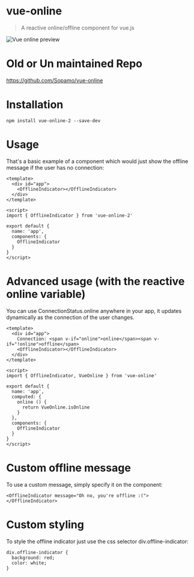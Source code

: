 # vue-online

> A reactive online/offline component for vue.js

![Vue online preview](https://raw.githubusercontent.com/iamashraful/vue-online-2/master/preview.gif)

# Old or Un maintained Repo
https://github.com/Sopamo/vue-online

# Installation
    
    npm install vue-online-2 --save-dev

# Usage
That's a basic example of a component which would just show the offline message if the user has no connection:

    <template>
      <div id="app">
        <OfflineIndicator></OfflineIndicator>
      </div>
    </template>

    <script>
    import { OfflineIndicator } from 'vue-online-2'

    export default {
      name: 'app',
      components: {
        OfflineIndicator
      }
    }
    </script>

# Advanced usage (with the reactive online variable)

You can use ConnectionStatus.online anywhere in your app, it updates dynamically as the connection of the user changes.

    <template>
      <div id="app">
        Connection: <span v-if="online">online</span><span v-if="!online">offline</span>
        <OfflineIndicator></OfflineIndicator>
      </div>
    </template>

    <script>
    import { OfflineIndicator, VueOnline } from 'vue-online'

    export default {
      name: 'app',
      computed: {
        online () {
          return VueOnline.isOnline
        }
      },
      components: {
        OfflineIndicator
      }
    }
    </script>

# Custom offline message

To use a custom message, simply specify it on the component:

    <OfflineIndicator message="Oh no, you're offline :("></OfflineIndicator>


# Custom styling

To style the offline indicator just use the css selector div.offline-indicator:

    div.offline-indicator {
      background: red;
      color: white;
    }
